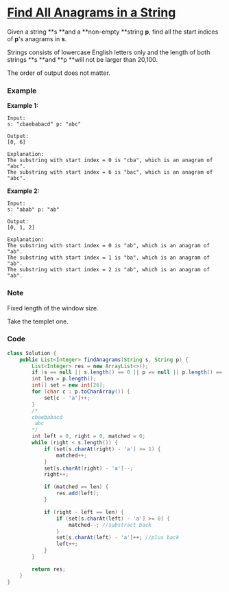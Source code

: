 # [Find All Anagrams in a String](https://leetcode.com/problems/find-all-anagrams-in-a-string/description/)

Given a string **s **and a **non-empty **string **p**, find all the start indices of **p**'s anagrams in **s**.

Strings consists of lowercase English letters only and the length of both strings **s **and **p **will not be larger than 20,100.

The order of output does not matter.

### Example

**Example 1:**

```
Input:
s: "cbaebabacd" p: "abc"

Output:
[0, 6]

Explanation:
The substring with start index = 0 is "cba", which is an anagram of "abc".
The substring with start index = 6 is "bac", which is an anagram of "abc".
```

**Example 2:**

```
Input:
s: "abab" p: "ab"

Output:
[0, 1, 2]

Explanation:
The substring with start index = 0 is "ab", which is an anagram of "ab".
The substring with start index = 1 is "ba", which is an anagram of "ab".
The substring with start index = 2 is "ab", which is an anagram of "ab".
```

### Note

Fixed length of the window size.

Take the templet one.

### Code

```java
class Solution {
    public List<Integer> findAnagrams(String s, String p) {
        List<Integer> res = new ArrayList<>();
        if (s == null || s.length() == 0 || p == null || p.length() == 0) return res;
        int len = p.length();
        int[] set = new int[26];
        for (char c : p.toCharArray()) {
            set[c - 'a']++;
        }
        /*
        cbaebabacd
         abc
        */
        int left = 0, right = 0, matched = 0;
        while (right < s.length()) {
            if (set[s.charAt(right) - 'a'] >= 1) {
                matched++;
            }
            set[s.charAt(right) - 'a']--;
            right++;

            if (matched == len) {
                res.add(left);
            }

            if (right - left == len) {
                if (set[s.charAt(left) - 'a'] >= 0) { 
                    matched--; //substract back
                }
                set[s.charAt(left) - 'a']++; //plus back
                left++;
            }
        }

        return res;
    }
}
```



